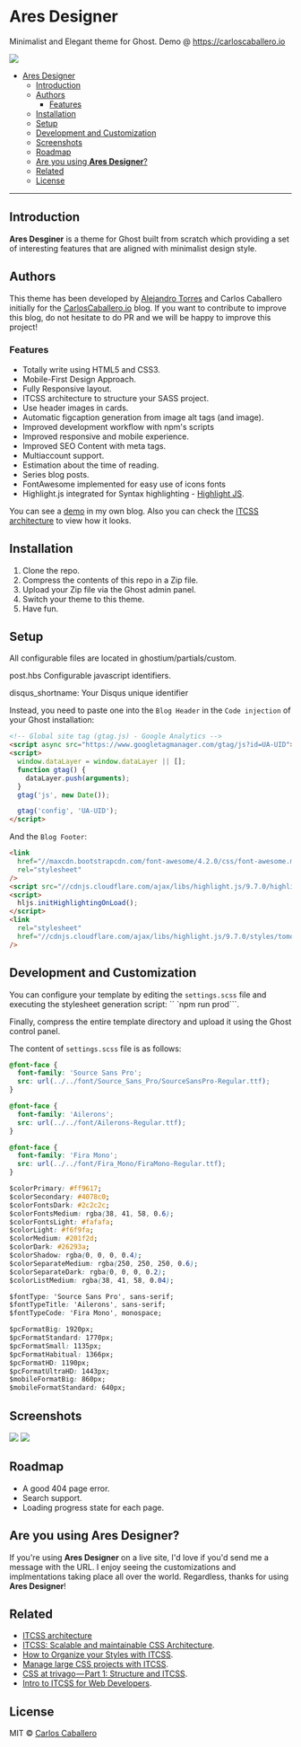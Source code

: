 # Ares Designer

Minimalist and Elegant theme for Ghost. Demo @ https://carloscaballero.io

[<img src="https://i.postimg.cc/fWY2QX89/ghost.png">](https://carloscaballero.io)

- [Ares Designer](#ares-designer)
  - [Introduction](#introduction)
  - [Authors](#authors)
    - [Features](#features)
  - [Installation](#installation)
  - [Setup](#setup)
  - [Development and Customization](#development-and-customization)
  - [Screenshots](#screenshots)
  - [Roadmap](#roadmap)
  - [Are you using **Ares Designer**?](#are-you-using-ares-designer)
  - [Related](#related)
  - [License](#license)

---

## Introduction

**Ares Desginer** is a theme for Ghost built from scratch which providing a set of interesting features that are aligned with minimalist design style.

## Authors

This theme has been developed by [Alejandro Torres](https://github.com/torresalejandro) and Carlos Caballero initially for the [CarlosCaballero.io](https://carloscaballero.io) blog. If you want to contribute to improve this blog, do not hesitate to do PR and we will be happy to improve this project!

### Features

- Totally write using HTML5 and CSS3.
- Mobile-First Design Approach.
- Fully Responsive layout.
- ITCSS architecture to structure your SASS project.
- Use header images in cards.
- Automatic figcaption generation from image alt tags (and image).
- Improved development workflow with npm's scripts
- Improved responsive and mobile experience.
- Improved SEO Content with meta tags.
- Multiaccount support.
- Estimation about the time of reading.
- Series blog posts.
- FontAwesome implemented for easy use of icons fonts
- Highlight.js integrated for Syntax highlighting - [Highlight JS](http://highlightjs.org).

You can see a [demo](https://carloscaballero.io) in my own blog. Also you can check the [ITCSS architecture](https://carloscaballero.io/understanding-itcss-real-case-using-itcss-https-carloscaballero-io) to view how it looks.

## Installation

1. Clone the repo.
2. Compress the contents of this repo in a Zip file.
3. Upload your Zip file via the Ghost admin panel.
4. Switch your theme to this theme.
5. Have fun.

## Setup

All configurable files are located in ghostium/partials/custom.

post.hbs
Configurable javascript identifiers.

disqus_shortname: Your Disqus unique identifier

Instead, you need to paste one into the `Blog Header` in the `Code injection` of your Ghost installation:

```html
<!-- Global site tag (gtag.js) - Google Analytics -->
<script async src="https://www.googletagmanager.com/gtag/js?id=UA-UID"></script>
<script>
  window.dataLayer = window.dataLayer || [];
  function gtag() {
    dataLayer.push(arguments);
  }
  gtag('js', new Date());

  gtag('config', 'UA-UID');
</script>
```

And the `Blog Footer`:

```html
<link
  href="//maxcdn.bootstrapcdn.com/font-awesome/4.2.0/css/font-awesome.min.css"
  rel="stylesheet"
/>
<script src="//cdnjs.cloudflare.com/ajax/libs/highlight.js/9.7.0/highlight.min.js"></script>
<script>
  hljs.initHighlightingOnLoad();
</script>
<link
  rel="stylesheet"
  href="//cdnjs.cloudflare.com/ajax/libs/highlight.js/9.7.0/styles/tomorrow-night-eighties.min.css"
/>
```

## Development and Customization

You can configure your template by editing the `settings.scss` file and executing the stylesheet generation script: `` `npm run prod```.

Finally, compress the entire template directory and upload it using the Ghost control panel.

The content of `settings.scss` file is as follows:

```css
@font-face {
  font-family: 'Source Sans Pro';
  src: url(../../font/Source_Sans_Pro/SourceSansPro-Regular.ttf);
}

@font-face {
  font-family: 'Ailerons';
  src: url(../../font/Ailerons-Regular.ttf);
}

@font-face {
  font-family: 'Fira Mono';
  src: url(../../font/Fira_Mono/FiraMono-Regular.ttf);
}

$colorPrimary: #ff9617;
$colorSecondary: #4078c0;
$colorFontsDark: #2c2c2c;
$colorFontsMedium: rgba(38, 41, 58, 0.6);
$colorFontsLight: #fafafa;
$colorLight: #f6f9fa;
$colorMedium: #201f2d;
$colorDark: #26293a;
$colorShadow: rgba(0, 0, 0, 0.4);
$colorSeparateMedium: rgba(250, 250, 250, 0.6);
$colorSeparateDark: rgba(0, 0, 0, 0.2);
$colorListMedium: rgba(38, 41, 58, 0.04);

$fontType: 'Source Sans Pro', sans-serif;
$fontTypeTitle: 'Ailerons', sans-serif;
$fontTypeCode: 'Fira Mono', monospace;

$pcFormatBig: 1920px;
$pcFormatStandard: 1770px;
$pcFormatSmall: 1135px;
$pcFormatHabitual: 1366px;
$pcFormatHD: 1190px;
$pcFormatUltraHD: 1443px;
$mobileFormatBig: 860px;
$mobileFormatStandard: 640px;
```

## Screenshots

[<img src="https://i.postimg.cc/fWY2QX89/ghost.png">](https://carloscaballero.io)
[<img src="https://i.postimg.cc/NG6fZJmv/mobile01.jpg">](https://carloscaballero.io)

## Roadmap

- A good 404 page error.
- Search support.
- Loading progress state for each page.

## Are you using **Ares Designer**?

If you're using **Ares Designer** on a live site, I'd love if you'd send me a message with the URL. I enjoy seeing the customizations and implmentations taking place all over the world. Regardless, thanks for using **Ares Designer**!

## Related

- [ITCSS architecture](https://carloscaballero.io/understanding-itcss-real-case-using-itcss-https-carloscaballero-io)
- [ITCSS: Scalable and maintainable CSS Architecture](https://www.xfive.co/blog/itcss-scalable-maintainable-css-architecture/).
- [How to Organize your Styles with ITCSS](https://blog.codeminer42.com/how-to-organize-your-styles-with-itcss-3787cbc6dcbf).
- [Manage large CSS projects with ITCSS](https://www.creativebloq.com/web-design/manage-large-css-projects-itcss-101517528).
- [CSS at trivago — Part 1: Structure and ITCSS](https://medium.com/@pistenprinz/css-at-trivago-part-1-structure-and-itcss-52f63ed557ca).
- [Intro to ITCSS for Web Developers](https://www.hongkiat.com/blog/inverted-triangle-css-web-development/).

## License

MIT © [Carlos Caballero](carloscaballero.io)

